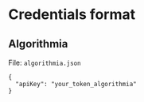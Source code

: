 # Credentials format

## Algorithmia

File: `algorithmia.json`

```
{
  "apiKey": "your_token_algorithmia"
}
```